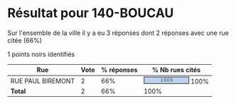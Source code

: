 # Résultat pour 140-BOUCAU

Sur l'ensemble de la ville il y a eu 3 réponses dont 2 réponses avec une rue citée (66%)

1 points noirs identifiés

| Rue | Vote | % réponses | % Nb rues cités|
|-----|------|------------|----------------|
| RUE PAUL BIREMONT | 2 | 66% | <img src="../../img/bar_100.gif" />&nbsp;100%|
| **Total** | 2 | 66% | 100%|
